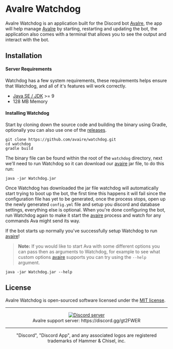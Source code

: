 AvaIre Watchdog
============

AvaIre Watchdog is an application built for the Discord bot [AvaIre](https://github.com/avaire/avaire), the app will help manage [AvaIre](https://github.com/avaire/avaire) by starting, restarting and updating the bot, the application also comes with a terminal that allows you to see the output and interact with the bot.

## Installation

#### Server Requirements

Watchdog has a few system requirements, these requirements helps ensure that Watchdog, and all of it's features will work correctly.

 - [Java SE / JDK](https://www.oracle.com/index.html) >= 9
 - 128 MB Memory

#### Installing Watchdog

Start by cloning down the source code and building the binary using Gradle, optionally you can also use one of the [releases](https://github.com/avaire/watchdog/releases).

    git clone https://github.com/avaire/watchdog.git
    cd watchdog
    gradle build

The binary file can be found within the root of the `watchdog` directory, next we'll need to run Watchdog so it can download our [avaire](https://github.com/avaire/avaire) jar file, to do this run:

    java -jar Watchdog.jar

Once Watchdog has downloaded the jar file watchdog will automatically start trying to boot up the bot, the first time this happens it will fail since the configuration file has yet to be generated, once the process stops, open up the newly generated `config.yml` file and setup you discord and database settings, everything else is optional. When you're done configuring the bot, run Watchdog again to make it start the [avaire](https://github.com/avaire/avaire) process and watch for any commands Ava might send its way.

If the bot starts up normally you've successfully setup Watchdog to run [avaire](https://github.com/avaire/avaire)!

> **Note:** If you would like to start Ava with some different options you can pass then as arguments to Watchdog, for example to see what custom options [avaire](https://github.com/avaire/avaire) supports you can try using the `--help` argument.

    java -jar Watchdog.jar --help

## License

AvaIre Watchdog is open-sourced software licensed under the [MIT license](http://opensource.org/licenses/MIT).

---

<p align="center">
  <a href="https://discord.gg/gt2FWER"><img src="https://discordapp.com/api/guilds/284083636368834561/widget.png?style=banner2" alt="Discord server"></a>
  <br>AvaIre support server: https://discord.gg/gt2FWER
</p>

---

<p align="center">
    "Discord", "Discord App", and any associated logos are registered trademarks of Hammer & Chisel, inc.
</p>
